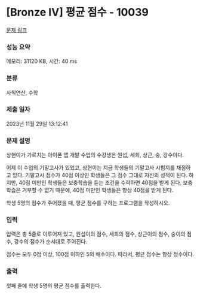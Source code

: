 # [Bronze IV] 평균 점수 - 10039 

[문제 링크](https://www.acmicpc.net/problem/10039) 

### 성능 요약

메모리: 31120 KB, 시간: 40 ms

### 분류

사칙연산, 수학

### 제출 일자

2023년 11월 29일 13:12:41

### 문제 설명

<p>상현이가 가르치는 아이폰 앱 개발 수업의 수강생은 원섭, 세희, 상근, 숭, 강수이다.</p>

<p>어제 이 수업의 기말고사가 있었고, 상현이는 지금 학생들의 기말고사 시험지를 채점하고 있다. 기말고사 점수가 40점 이상인 학생들은 그 점수 그대로 자신의 성적이 된다. 하지만, 40점 미만인 학생들은 보충학습을 듣는 조건을 수락하면 40점을 받게 된다. 보충학습은 거부할 수 없기 때문에, 40점 미만인 학생들은 항상 40점을 받게 된다.</p>

<p>학생 5명의 점수가 주어졌을 때, 평균 점수를 구하는 프로그램을 작성하시오.</p>

### 입력 

 <p>입력은 총 5줄로 이루어져 있고, 원섭이의 점수, 세희의 점수, 상근이의 점수, 숭이의 점수, 강수의 점수가 순서대로 주어진다.</p>

<p>점수는 모두 0점 이상, 100점 이하인 5의 배수이다. 따라서, 평균 점수는 항상 정수이다. </p>

### 출력 

 <p>첫째 줄에 학생 5명의 평균 점수를 출력한다.</p>

